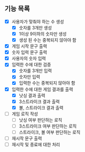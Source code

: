 ## 기능 목록

- [x] 사용자가 맞춰야 하는 수 생성
    - [x] 숫자를 3개만 생성
    - [x] 1이상 9이하의 숫자만 생성
    - [x] 생성 된 수는 중복되지 않아야 함
- [x] 게임 시작 문구 출력
- [x] 숫자 입력 문구 출력
- [x] 사용자의 숫자 입력
- [x] 입력한 수에 대한 검증
    - [x] 숫자를 3개만 입력
    - [x] 숫자만 입력
    - [x] 입력한 수는 중복되지 않아야 함
- [x] 입력한 수에 대한 게임 결과를 출력
    - [x] 낫싱 결과 출력
    - [x] 3스트라이크 결과 출력
    - [x] 볼, 스트라이크 결과 출력
- [ ] 게임 로직 작성
    - [ ] 낫싱 여부 판단하는 로직
    - [ ] 3스트라이크 여부 판단하는 로직
    - [ ] 스트라이크, 볼 여부 판단하는 로직
- [ ] 재시작 문구 출력
- [ ] 재시작 및 종료에 대한 처리